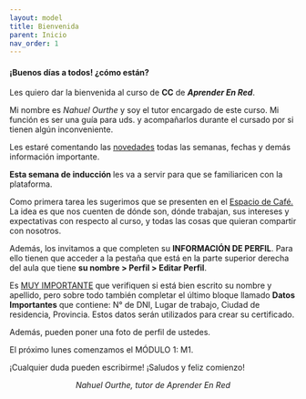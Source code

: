 ```yaml
---
layout: model
title: Bienvenida
parent: Inicio
nav_order: 1
---
```

<h4><b>¡Buenos días a todos! ¿cómo están?</b></h4>
<p>Les quiero dar la bienvenida al curso de <b>CC</b> de <i><b>Aprender En Red</b></i>.</p>
<p>Mi nombre es <i>Nahuel Ourthe</i> y soy el tutor encargado de este curso. Mi función es ser una guía para uds. y acompañarlos durante el cursado por si tienen algún inconveniente.</p>
<p>Les estaré comentando las <a href="FN" target="_blank" rel="noreferrer noopener">novedades</a> todas las semanas, fechas y demás información importante.</p>
<p><b>Esta semana de inducción </b>les va a servir para que se familiaricen con la plataforma.</p>
<p>Como primera tarea les sugerimos que se presenten en el <a href="FC" target="_blank" rel="noreferrer noopener">Espacio de Café.</a> La idea es que nos cuenten de dónde son, dónde trabajan, sus intereses y expectativas con respecto al curso, y todas las cosas que quieran compartir con nosotros.</p>
<p>Además, los invitamos a que completen su <b>INFORMACIÓN DE PERFIL</b>. Para ello tienen que acceder a la pestaña que está en la parte superior derecha del aula que tiene <b>su nombre &gt; Perfil &gt; Editar Perfil</b>.</p>
<p>Es <u>MUY IMPORTANTE</u> que verifiquen si está bien escrito su nombre y apellido, pero sobre todo también completar el último bloque llamado <b>Datos Importantes</b> que contiene: N° de DNI, Lugar de trabajo, Ciudad de residencia, Provincia. Estos datos serán utilizados para crear su certificado.</p>
<p>Además, pueden poner una foto de perfil de ustedes.</p>
<p>El próximo lunes comenzamos el MÓDULO 1: M1.</p>
<p>¡Cualquier duda pueden escribirme! ¡Saludos y feliz comienzo!</p>
<p style="text-align:center;"><i>Nahuel Ourthe, tutor de Aprender En Red</i></p>
